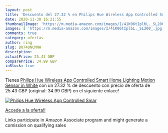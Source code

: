 ```yaml
---
layout: post
title: 'Descuento del 27.32 % en Philips Hue Wireless App Controlled Smar'
date: 2020-11-30 16:21:55
thumbnailImage: 'https://m.media-amazon.com/images/I/41K06tIplbL._SL200_.jpg'
images: [ 'https://m.media-amazon.com/images/I/41K06tIplbL._SL200_.jpg' ]
comments: true
category: ofertas
author: ring
slug: B0748NCMNW
description:
actualPrice: 25.43 GBP
comparePrice: 34.99 GBP
inStock: true
---
```


Tienes [Philips Hue Wireless App Controlled Smart Home Lighting Motion Sensor in White](https://www.amazon.co.uk/dp/B0748NCMNW/?tag=tolees0a-21) con un 27.32 % de descuento con precio de oferta de 25.43 GBP (original: 34.99 GBP) en el siguiente enlace!

[![Philips Hue Wireless App Controlled Smar](https://m.media-amazon.com/images/I/41K06tIplbL._SL200_.jpg)](https://www.amazon.co.uk/dp/B0748NCMNW/?tag=tolees0a-21)

[Accede a la oferta!!](https://www.amazon.co.uk/dp/B0748NCMNW/?tag=tolees0a-21)

Links participate in Amazon Associate program and might generate a comission on qualifying sales


